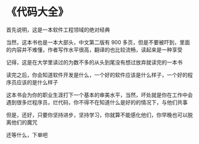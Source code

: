 # 《代码大全》

首先说明，这是一本软件工程领域的绝对经典

当然，这本书也是一本大部头，中文第二版有 900 多页，但是不要被吓到，里面的内容并不难懂，作者写作水平很高，翻译的也比较流畅，读起来是一种享受

记得，这是在大学里读过的为数不多的从头到尾没有想过放弃就读完的一本书

读完之后，你会知道软件开发是什么，一个好的软件应该是什么样子，一个好的程序员应该的是什么样子

这本书会为你的职业生涯打下一个基本的审美水平，当然，坏处就是你在工作中会遇到很多烂程序员，烂代码，你不得不在知道什么是好的的情况下，与他们共事

但是，还好，只要你坚持进步，坚持学习，你就算不能感化他们，你早晚也可以脱离他们的魔咒

还等什么，下单吧
